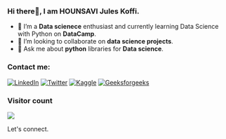 ### Hi there👋, I am HOUNSAVI Jules Koffi.


- 🌱 I’m a **Data scienece** enthusiast and currently learning  Data Science with Python on **DataCamp**.
- 👯 I’m looking to collaborate on **data science projects**.
- 💬 Ask me about **python** libraries for **Data science**.



### Contact me:
[![LinkedIn](https://img.shields.io/badge/LinkedIn-0077B5?style=for-the-badge&logo=linkedin&logoColor=white)](https://www.linkedin.com/in/juleskoffihounsavi/) [![Twitter](https://img.shields.io/badge/Twitter-1DA1F2?style=for-the-badge&logo=twitter&logoColor=white)](https://twitter.com/HOUNSAVIJules) [![Kaggle](https://img.shields.io/badge/Kaggle-20BEFF?style=for-the-badge&logo=Kaggle&logoColor=white)](https://www.kaggle.com/juleskoffihounsavi) [![Geeksforgeeks](https://img.shields.io/badge/GeeksforGeeks-298D46?style=for-the-badge&logo=geeksforgeeks&logoColor=white)](https://auth.geeksforgeeks.org/user/hounsaviju9xtx/) 

### Visitor count
<img src="https://profile-counter.glitch.me/Juleshounsav/count.svg" />


Let's connect.
